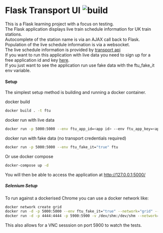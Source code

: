 # Flask Transport UI ![build](https://github.com/williajm/flask_transport_ui/actions/workflows/python-app.yml/badge.svg)

This is a Flask learning project with a focus on testing.  
The Flask application displays live train schedule information for UK train stations.  
Autocomplete of the station name is via an AJAX call back to Flask.  
Population of the live schedule information is via a websocket.  
The live schedule information is provided by [transport api](https://www.transportapi.com/)  
If you want to run this application with live data you need to sign up for a free application id and key [here](https://developer.transportapi.com/).  
If you just want to see the application run use fake data with the ftu_fake_it env variable.

#### Setup

The simplest setup method is building and running a docker container.

docker build

```bash
docker build . -t ftu
```

docker run with live data

```bash
docker run -p 5000:5000 --env ftu_app_id=<app id> --env ftu_app_key=<app key> ftu
```

docker run with fake data (no transport credentials required)

```bash
docker run -p 5000:5000 --env ftu_fake_it="true" ftu
```

Or use docker compose

```bash
docker-compose up -d
```

You will then be able to access the application at http://127.0.0.1:5000/

##### Selenium Setup

To run against a dockerised Chrome you can use a docker network like:

```bash
docker network create grid
docker run -d -p 5000:5000 --env ftu_fake_it="true" --network="grid" --name test_server ftu
docker run -d -p 4444:4444 -p 5900:5900 -v /dev/shm:/dev/shm --network="grid" selenium/standalone-chrome-debug
```

This also allows for a VNC sesssion on port 5900 to watch the tests.
